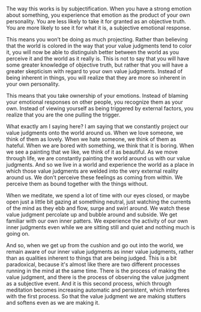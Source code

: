 The way this works is by subjectification. When you have a strong emotion about something, you experience that emotion as the product of your own personality. You are less likely to take it for granted as an objective truth. You are more likely to see it for what it is, a subjective emotional response.

This means you won’t be doing as much projecting. Rather than believing that the world is colored in the way that your value judgments tend to color it, you will now be able to distinguish better between the world as you perceive it and the world as it really is. This is not to say that you will have some greater knowledge of objective truth, but rather that you will have a greater skepticism with regard to your own value judgments. Instead of being inherent in things, you will realize that they are more so inherent in your own personality.

This means that you take ownership of your emotions. Instead of blaming your emotional responses on other people, you recognize them as your own. Instead of viewing yourself as being triggered by external factors, you realize that you are the one pulling the trigger.

What exactly am I saying here? I am saying that we constantly project our value judgments onto the world around us. When we love someone, we think of them as lovely. When we hate someone, we think of them as hateful. When we are bored with something, we think that it is boring. When we see a painting that we like, we think of it as beautiful. As we move through life, we are constantly painting the world around us with our value judgments. And so we live in a world and experience the world as a place in which those value judgments are welded into the very external reality around us. We don't perceive these feelings as coming from within. We perceive them as bound together with the things without.

When we meditate, we spend a lot of time with our eyes closed, or maybe open just a little bit gazing at something neutral, just watching the currents of the mind as they ebb and flow, surge and swirl around. We watch these value judgment percolate up and bubble around and subside. We get familiar with our own inner patters. We experience the activity of our own inner judgments even while we are sitting still and quiet and nothing much is going on.

And so, when we get up from the cushion and go out into the world, we remain aware of our inner value judgments as inner value judgments, rather than as qualities inherent to things that are being judged. This is a bit paradoxical, because it's almost like there are two different processes running in the mind at the same time. There is the process of making the value judgment, and there is the process of observing the value judgment as a subjective event. And it is this second process, which through meditation becomes increasing automatic and persistent, which interferes with the first process. So that the value judgment we are making stutters and softens even as we are making it.
